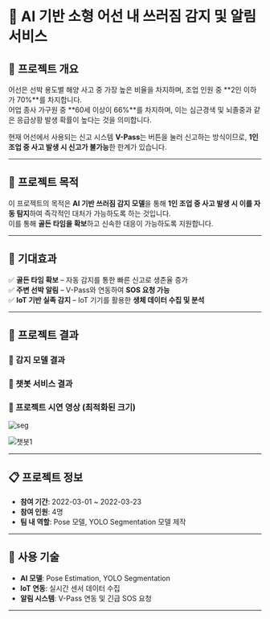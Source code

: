 # 🚢 AI 기반 소형 어선 내 쓰러짐 감지 및 알림 서비스

## 📌 프로젝트 개요

어선은 선박 용도별 해양 사고 중 가장 높은 비율을 차지하며, 조업 인원 중 \*\*2인 이하가 70%\*\*를 차지합니다.\
어업 종사 가구원 중 \*\*60세 이상이 66%\*\*를 차지하며, 이는 심근경색 및 뇌졸중과 같은 응급상황 발생 확률이 높다는 것을 의미합니다.

현재 어선에서 사용되는 신고 시스템 **V-Pass**는 버튼을 눌러 신고하는 방식이므로, **1인 조업 중 사고 발생 시 신고가 불가능**한 한계가 있습니다.

---

## 🎯 프로젝트 목적

이 프로젝트의 목적은 **AI 기반 쓰러짐 감지 모델**을 통해 **1인 조업 중 사고 발생 시 이를 자동 탐지**하여 즉각적인 대처가 가능하도록 하는 것입니다.\
이를 통해 **골든 타임을 확보**하고 신속한 대응이 가능하도록 지원합니다.

---

## 🚀 기대효과

✅ **골든 타임 확보** – 자동 감지를 통한 빠른 신고로 생존율 증가\
✅ **주변 선박 알림** – V-Pass와 연동하여 **SOS 요청 가능**\
✅ **IoT 기반 실족 감지** – IoT 기기를 활용한 **생체 데이터 수집 및 분석**

---

## 🎯 프로젝트 결과

### 🔹 감지 모델 결과



### 🔹 챗봇 서비스 결과



### 🎥 프로젝트 시연 영상 (최적화된 크기)

![seg](https://github.com/user-attachments/assets/9be67570-27a3-436b-bfa9-49b55b1bd096)

![챗봇1](https://github.com/user-attachments/assets/ef9e5767-15b0-4715-bca1-3004e4a52e6a)


---

## 📋 프로젝트 정보

- **참여 기간**: 2022-03-01 \~ 2022-03-23
- **참여 인원**: 4명
- **팀 내 역할**: Pose 모델, YOLO Segmentation 모델 제작

---

## 📌 사용 기술

- **AI 모델**: Pose Estimation, YOLO Segmentation
- **IoT 연동**: 실시간 센서 데이터 수집
- **알림 시스템**: V-Pass 연동 및 긴급 SOS 요청

---

